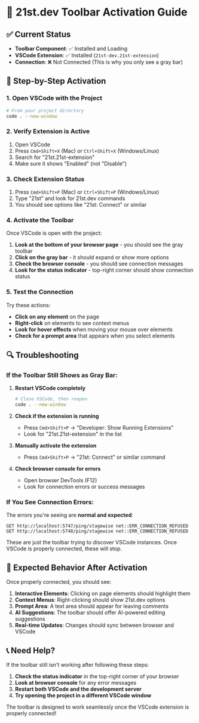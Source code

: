 # 🚀 21st.dev Toolbar Activation Guide

## ✅ Current Status
- **Toolbar Component**: ✅ Installed and Loading
- **VSCode Extension**: ✅ Installed (`21st-dev.21st-extension`)
- **Connection**: ❌ Not Connected (This is why you only see a gray bar)

## 🔧 Step-by-Step Activation

### 1. **Open VSCode with the Project**
```bash
# From your project directory
code . --new-window
```

### 2. **Verify Extension is Active**
1. Open VSCode
2. Press `Cmd+Shift+X` (Mac) or `Ctrl+Shift+X` (Windows/Linux)
3. Search for "21st.21st-extension"
4. Make sure it shows "Enabled" (not "Disable")

### 3. **Check Extension Status**
1. Press `Cmd+Shift+P` (Mac) or `Ctrl+Shift+P` (Windows/Linux)
2. Type "21st" and look for 21st.dev commands
3. You should see options like "21st: Connect" or similar

### 4. **Activate the Toolbar**
Once VSCode is open with the project:

1. **Look at the bottom of your browser page** - you should see the gray toolbar
2. **Click on the gray bar** - it should expand or show more options
3. **Check the browser console** - you should see connection messages
4. **Look for the status indicator** - top-right corner should show connection status

### 5. **Test the Connection**
Try these actions:
- **Click on any element** on the page
- **Right-click** on elements to see context menus
- **Look for hover effects** when moving your mouse over elements
- **Check for a prompt area** that appears when you select elements

## 🔍 Troubleshooting

### If the Toolbar Still Shows as Gray Bar:

1. **Restart VSCode completely**
   ```bash
   # Close VSCode, then reopen
   code . --new-window
   ```

2. **Check if the extension is running**
   - Press `Cmd+Shift+P` → "Developer: Show Running Extensions"
   - Look for "21st.21st-extension" in the list

3. **Manually activate the extension**
   - Press `Cmd+Shift+P` → "21st: Connect" or similar command

4. **Check browser console for errors**
   - Open browser DevTools (F12)
   - Look for connection errors or success messages

### If You See Connection Errors:

The errors you're seeing are **normal and expected**:
```
GET http://localhost:5747/ping/stagewise net::ERR_CONNECTION_REFUSED
GET http://localhost:5748/ping/stagewise net::ERR_CONNECTION_REFUSED
```

These are just the toolbar trying to discover VSCode instances. Once VSCode is properly connected, these will stop.

## 🎯 Expected Behavior After Activation

Once properly connected, you should see:

1. **Interactive Elements**: Clicking on page elements should highlight them
2. **Context Menus**: Right-clicking should show 21st.dev options
3. **Prompt Area**: A text area should appear for leaving comments
4. **AI Suggestions**: The toolbar should offer AI-powered editing suggestions
5. **Real-time Updates**: Changes should sync between browser and VSCode

## 📞 Need Help?

If the toolbar still isn't working after following these steps:

1. **Check the status indicator** in the top-right corner of your browser
2. **Look at browser console** for any error messages
3. **Restart both VSCode and the development server**
4. **Try opening the project in a different VSCode window**

The toolbar is designed to work seamlessly once the VSCode extension is properly connected! 